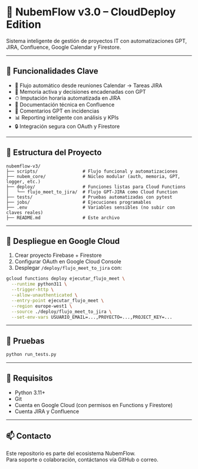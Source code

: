 # 🧠 NubemFlow v3.0 – CloudDeploy Edition

Sistema inteligente de gestión de proyectos IT con automatizaciones GPT, JIRA, Confluence, Google Calendar y Firestore.

---

## 🚀 Funcionalidades Clave

- 📆 Flujo automático desde reuniones Calendar → Tareas JIRA
- 🤖 Memoria activa y decisiones encadenadas con GPT
- ⏱ Imputación horaria automatizada en JIRA
- 📝 Documentación técnica en Confluence
- 💬 Comentarios GPT en incidencias
- 📊 Reporting inteligente con análisis y KPIs
- 🔒 Integración segura con OAuth y Firestore

---

## 📁 Estructura del Proyecto

```
nubemflow-v3/
├── scripts/                 # Flujo funcional y automatizaciones
├── nubem_core/              # Núcleo modular (auth, memoria, GPT, logger, etc.)
├── deploy/                  # Funciones listas para Cloud Functions
│   └── flujo_meet_to_jira/  # Flujo GPT-JIRA como Cloud Function
├── tests/                   # Pruebas automatizadas con pytest
├── jobs/                    # Ejecuciones programables
├── .env                     # Variables sensibles (no subir con claves reales)
├── README.md                # Este archivo
```

---

## 🚀 Despliegue en Google Cloud

1. Crear proyecto Firebase + Firestore
2. Configurar OAuth en Google Cloud Console
3. Desplegar `/deploy/flujo_meet_to_jira` con:
```bash
gcloud functions deploy ejecutar_flujo_meet \
  --runtime python311 \
  --trigger-http \
  --allow-unauthenticated \
  --entry-point ejecutar_flujo_meet \
  --region europe-west1 \
  --source ./deploy/flujo_meet_to_jira \
  --set-env-vars USUARIO_EMAIL=...,PROYECTO=...,PROJECT_KEY=...
```

---

## 🧪 Pruebas

```bash
python run_tests.py
```

---

## 🧠 Requisitos

- Python 3.11+
- Git
- Cuenta en Google Cloud (con permisos en Functions y Firestore)
- Cuenta JIRA y Confluence

---

## 📫 Contacto

Este repositorio es parte del ecosistema NubemFlow.  
Para soporte o colaboración, contáctanos vía GitHub o correo.